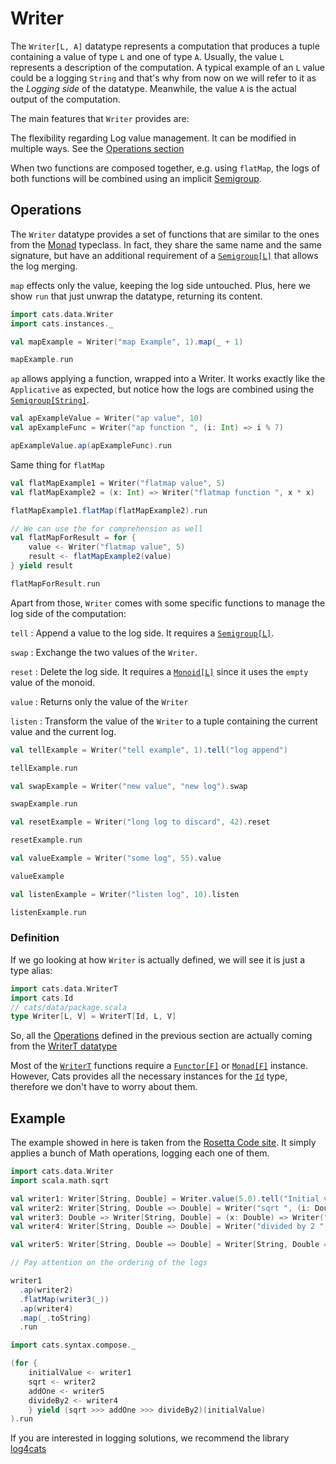 # Writer

The `Writer[L, A]` datatype represents a computation that produces a
tuple containing a value of type `L` and one of type `A`. Usually, the
value `L` represents a description of the computation. A typical
example of an `L` value could be a logging `String` and that's why
from now on we will refer to it as the _Logging side_ of the
datatype. Meanwhile, the value `A` is the actual output of the
computation.

The main features that `Writer` provides are:

The flexibility regarding Log value management. It can be modified in
multiple ways. See the [Operations section](#operations)

When two functions are composed together, e.g. using `flatMap`, the logs
  of both functions will be combined using an implicit
  [Semigroup](../typeclasses/semigroup.md).

## Operations

The `Writer` datatype provides a set of functions that are similar to
the ones from the
[Monad](../typeclasses/monad.md)
typeclass. In fact, they share the same name and the same signature,
but have an additional requirement of a
[`Semigroup[L]`](../typeclasses/semigroup.md)
that allows the log merging.

`map` effects only the value, keeping the log side untouched. Plus, here we show `run`
that just unwrap the datatype, returning its content.

```scala mdoc
import cats.data.Writer
import cats.instances._

val mapExample = Writer("map Example", 1).map(_ + 1)

mapExample.run
```

`ap` allows applying a function, wrapped into a Writer. It works
exactly like the `Applicative` as expected, but notice how the logs
are combined using the [`Semigroup[String]`](../typeclasses/semigroup.md).

```scala mdoc
val apExampleValue = Writer("ap value", 10)
val apExampleFunc = Writer("ap function ", (i: Int) => i % 7)

apExampleValue.ap(apExampleFunc).run
```

Same thing for `flatMap`

```scala mdoc
val flatMapExample1 = Writer("flatmap value", 5)
val flatMapExample2 = (x: Int) => Writer("flatmap function ", x * x)

flatMapExample1.flatMap(flatMapExample2).run

// We can use the for comprehension as well
val flatMapForResult = for {
    value <- Writer("flatmap value", 5)
    result <- flatMapExample2(value)
} yield result

flatMapForResult.run
```

Apart from those, `Writer` comes with some specific functions to manage
the log side of the computation:

`tell`
:  Append a value to the log side. It requires a [`Semigroup[L]`](../typeclasses/semigroup.md).

`swap`
:  Exchange the two values of the `Writer`.

`reset`
:  Delete the log side. It requires a [`Monoid[L]`](../typeclasses/monoid.md) since it uses the `empty` value of the monoid.

`value`
:  Returns only the value of the `Writer`

`listen`
:  Transform the value of the `Writer` to a tuple containing the
   current value and the current log.

```scala mdoc
val tellExample = Writer("tell example", 1).tell("log append")

tellExample.run

val swapExample = Writer("new value", "new log").swap

swapExample.run

val resetExample = Writer("long log to discard", 42).reset

resetExample.run

val valueExample = Writer("some log", 55).value

valueExample

val listenExample = Writer("listen log", 10).listen

listenExample.run

```

### Definition

If we go looking at how `Writer` is actually defined, we will see
it is just a type alias:

```scala mdoc:silent
import cats.data.WriterT
import cats.Id
// cats/data/package.scala
type Writer[L, V] = WriterT[Id, L, V]
```

So, all the [Operations](#operations) defined in the previous section
are actually coming from the [WriterT
datatype](writert.md)

Most of the [`WriterT`](writert.md) functions require a
[`Functor[F]`](../typeclasses/functor.md) or
[`Monad[F]`](../typeclasses/monad.md)
instance. However, Cats provides all the necessary instances for the
[`Id`](id.md) type, therefore
we don't have to worry about them.

## Example

The example showed in here is taken from the [Rosetta Code
site](https://rosettacode.org/wiki/Monads/Writer_monad). It simply
applies a bunch of Math operations, logging each one of them.

```scala mdoc:silent:reset
import cats.data.Writer
import scala.math.sqrt

val writer1: Writer[String, Double] = Writer.value(5.0).tell("Initial value ")
val writer2: Writer[String, Double => Double] = Writer("sqrt ", (i: Double) => sqrt(i))
val writer3: Double => Writer[String, Double] = (x: Double) => Writer("add 1 ", x + 1)
val writer4: Writer[String, Double => Double] = Writer("divided by 2 ", (x: Double) => x / 2)

val writer5: Writer[String, Double => Double] = Writer[String, Double => Double](writer3(0).written,(x: Double) => writer3(x).value)
```

```scala mdoc
// Pay attention on the ordering of the logs

writer1
  .ap(writer2)
  .flatMap(writer3(_))
  .ap(writer4)
  .map(_.toString)
  .run

import cats.syntax.compose._

(for {
    initialValue <- writer1
    sqrt <- writer2
    addOne <- writer5
    divideBy2 <- writer4
    } yield (sqrt >>> addOne >>> divideBy2)(initialValue)
).run
```

If you are interested in logging solutions, we recommend the library [log4cats](https://typelevel.org/log4cats/)
